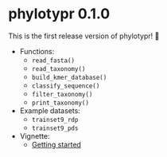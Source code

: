 # phylotypr 0.1.0

This is the first release version of phylotypr! 🎉

- Functions:
    - `read_fasta()`
    - `read_taxonomy()`
    - `build_kmer_database()`
    - `classify_sequence()`
    - `filter_taxonomy()`
    - `print_taxonomy()`
- Example datasets:
    - `trainset9_rdp`
    - `trainset9_pds`
- Vignette:
    - [Getting started](http://mothur.org/phylotypr/articles/phylotypr.html)
